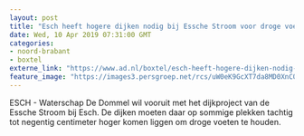 ```yaml
---
layout: post
title: "Esch heeft hogere dijken nodig bij Essche Stroom voor droge voeten"
date: Wed, 10 Apr 2019 07:31:00 GMT
categories: 
- noord-brabant 
- boxtel 
externe_link: "https://www.ad.nl/boxtel/esch-heeft-hogere-dijken-nodig-bij-essche-stroom-voor-droge-voeten~ac7bec81/"
feature_image: "https://images3.persgroep.net/rcs/uW0eK9GcXT7da8MD0XnC0aEGfBo/diocontent/145174966/_fitwidth/400/?appId=21791a8992982cd8da851550a453bd7f&quality=0.7"
---
```


ESCH - Waterschap De Dommel wil vooruit met het dijkproject van de Essche Stroom bij Esch. De dijken moeten daar op sommige plekken tachtig tot negentig centimeter hoger komen liggen om droge voeten te houden.
